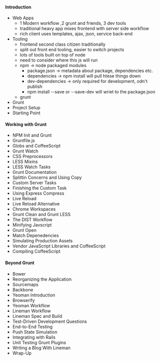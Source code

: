 #### Introduction

* Web Apps
  *  1 Modern workflow ,2 grunt and friends, 3 dev tools
  *  traditional heavy app mixes frontend with server side workflow
  *  rich client uses templates, ajax, json, service back-end
* Tooling
  *  frontend second class citizen traditionally
  *  split out front end tooling, easier to switch projects
  *  lots of tools built on top of node
    * need to consider where this js will run
  * npm -> node packaged modules
    * package.json -> metadata about package, dependencies etc.
    * dependencies -> npm install will pull htese things down
    * dev-dependencies -> only required for development, odn't publish
    * npm install --save or --save-dev will wriet to the package.json
  * grunt 
* Grunt
* Project Setup
* Starting Point

#### Working with Grunt

* NPM Init and Grunt
* Gruntfile.js
* Globs and CoffeeScript
* Grunt Watch
* CSS Preprocessors
* LESS Mixins
* LESS Watch Tasks
* Grunt Documentation
* Splittin Concerns and Using Copy
* Custom Server Tasks
* Finishing the Custom Task
* Using Express Compress
* Live Reload
* Live Reload Alternative
* Chrome Workspaces
* Grunt Clean and Grunt LESS
* The DIST Workflow
* Minifying Javscript
* Grunt Open
* Match Depenedencies
* Simulating Production Assets
* Vendor JavaScript Libraries and CoffeeScript
* Compiling CoffeeScript

#### Beyond Grunt

* Bower
* Reorganizing the Application
* Sourcemaps
* Backbone
* Yeoman Introduction
* Browserify
* Yeoman Workflow
* Lineman Workflow
* Lineman Spec and Build
* Test-Driven Development Questions
* End-to-End Testing
* Push State Simulation
* Integrating with Rails
* Unit Testing Grunt Plugins
* Writing a Blog With Lineman
* Wrap-Up
